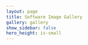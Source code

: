 ```yaml
---
layout: page
title: Software Image Gallery
gallery: gallery
show_sidebar: false
hero_height: is-small
---
```


